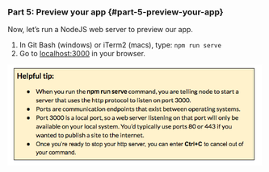 ### Part 5:  Preview your app {#part-5-preview-your-app}

Now, let’s run a NodeJS web server to preview our app.

1.  In Git Bash (windows) or iTerm2 (macs), type: `npm run serve`
2.  Go to [localhost:3000](http://localhost:3000/) in your browser.

![](../images/13.png)